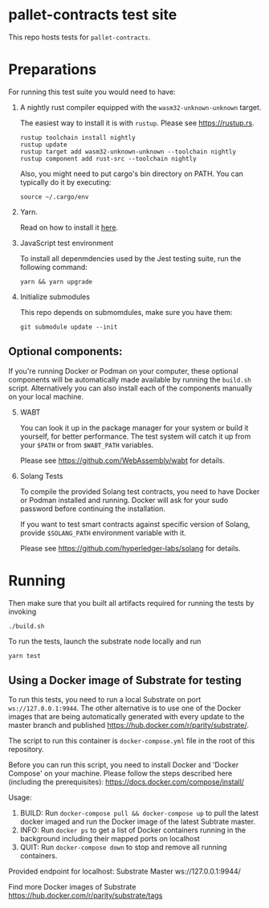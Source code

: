 # pallet-contracts test site

This repo hosts tests for `pallet-contracts`.

# Preparations

For running this test suite you would need to have:

1. A nightly rust compiler equipped with the `wasm32-unknown-unknown` target.

   The easiest way to install it is with `rustup`. Please see https://rustup.rs.

   ```shell
   rustup toolchain install nightly
   rustup update
   rustup target add wasm32-unknown-unknown --toolchain nightly
   rustup component add rust-src --toolchain nightly
   ```

   Also, you might need to put cargo's bin directory on PATH. You can typically do it by executing:

   ```shell
   source ~/.cargo/env
   ```

2. Yarn.

   Read on how to install it [here](https://yarnpkg.com/lang/en/docs/install/).

3. JavaScript test environment

   To install all depenmdencies used by the Jest testing suite, run the following command:

   `yarn && yarn upgrade`

4. Initialize submodules

   This repo depends on submomdules, make sure you have them:

   ```
   git submodule update --init
   ```

## Optional components:

If you're running Docker or Podman on your computer, these optional components will be automatically made available by running the `build.sh` script.
Alternatively you can also install each of the components manually on your local machine.

5. WABT

   You can look it up in the package manager for your system or
   build it yourself, for better performance. The test system will catch it up
   from your `$PATH` or from `$WABT_PATH` variables.

   Please see https://github.com/WebAssembly/wabt for details.

6. Solang Tests

   To compile the provided Solang test contracts, you need to have Docker or Podman installed and running.
   Docker will ask for your sudo password before continuing the installation.

   If you want to test smart contracts against specific version of Solang,
   provide `$SOLANG_PATH` environment variable with it.

   Please see https://github.com/hyperledger-labs/solang for details.

# Running

Then make sure that you built all artifacts required for running the tests by invoking

```
./build.sh
```

To run the tests, launch the substrate node locally and run

```
yarn test
```

## Using a Docker image of Substrate for testing

To run this tests, you need to run a local Substrate on port `ws://127.0.0.1:9944`. The other alternative is to use one of the Docker images that are being automatically generated with every update to the master branch and published https://hub.docker.com/r/parity/substrate/.

The script to run this container is `docker-compose.yml` file in the root of this repository.

Before you can run this script, you need to install Docker and 'Docker Compose' on your machine.
Please follow the steps described here (including the prerequisites): https://docs.docker.com/compose/install/

Usage:

1. BUILD: Run `docker-compose pull && docker-compose up` to pull the latest docker imaged and run the Docker image of the latest Subtrate master.
2. INFO: Run `docker ps` to get a list of Docker containers running in the background including their mapped ports on localhost
3. QUIT: Run `docker-compose down` to stop and remove all running containers.

Provided endpoint for localhost: Substrate Master ws://127.0.0.1:9944/

Find more Docker images of Substrate https://hub.docker.com/r/parity/substrate/tags
